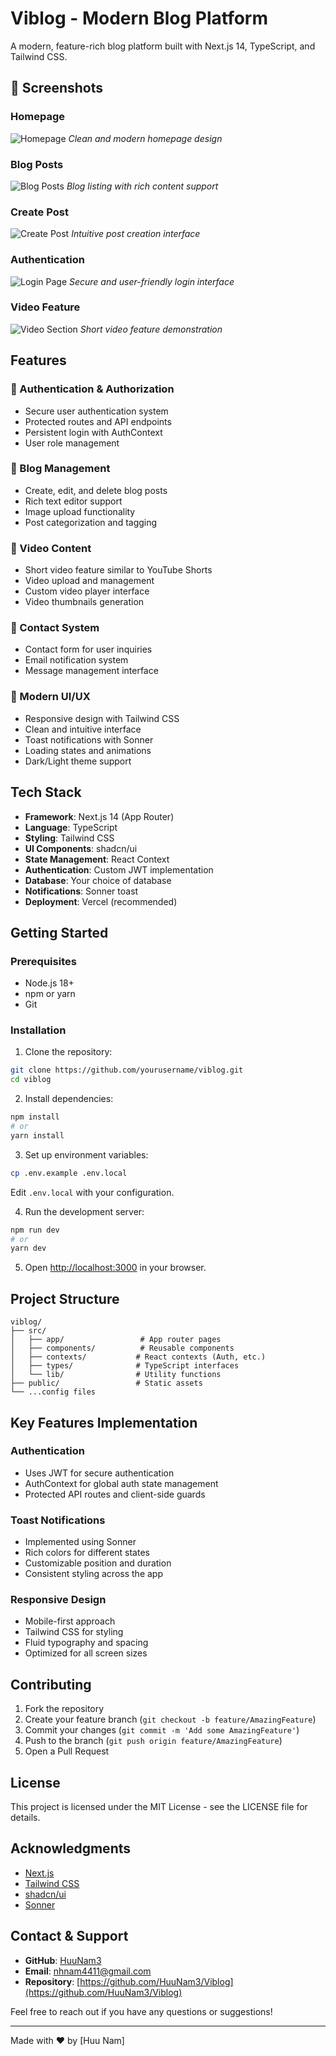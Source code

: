 # Viblog - Modern Blog Platform

A modern, feature-rich blog platform built with Next.js 14, TypeScript, and Tailwind CSS.

## 📸 Screenshots

### Homepage
![Homepage](public/images/home.jpg)
*Clean and modern homepage design*

### Blog Posts
![Blog Posts](public/images/blog.jpg)
*Blog listing with rich content support*

### Create Post
![Create Post](public/images/post.jpg)
*Intuitive post creation interface*

### Authentication
![Login Page](public/images/login.jpg)
*Secure and user-friendly login interface*

### Video Feature
![Video Section](public/images/video.jpg)
*Short video feature demonstration*

## Features

### 🔐 Authentication & Authorization
- Secure user authentication system
- Protected routes and API endpoints
- Persistent login with AuthContext
- User role management

### 📝 Blog Management
- Create, edit, and delete blog posts
- Rich text editor support
- Image upload functionality
- Post categorization and tagging

### 🎥 Video Content
- Short video feature similar to YouTube Shorts
- Video upload and management
- Custom video player interface
- Video thumbnails generation

### 💬 Contact System
- Contact form for user inquiries
- Email notification system
- Message management interface

### 🎨 Modern UI/UX
- Responsive design with Tailwind CSS
- Clean and intuitive interface
- Toast notifications with Sonner
- Loading states and animations
- Dark/Light theme support

## Tech Stack

- **Framework**: Next.js 14 (App Router)
- **Language**: TypeScript
- **Styling**: Tailwind CSS
- **UI Components**: shadcn/ui
- **State Management**: React Context
- **Authentication**: Custom JWT implementation
- **Database**: Your choice of database
- **Notifications**: Sonner toast
- **Deployment**: Vercel (recommended)

## Getting Started

### Prerequisites

- Node.js 18+ 
- npm or yarn
- Git

### Installation

1. Clone the repository:
```bash
git clone https://github.com/yourusername/viblog.git
cd viblog
```

2. Install dependencies:
```bash
npm install
# or
yarn install
```

3. Set up environment variables:
```bash
cp .env.example .env.local
```
Edit `.env.local` with your configuration.

4. Run the development server:
```bash
npm run dev
# or
yarn dev
```

5. Open [http://localhost:3000](http://localhost:3000) in your browser.

## Project Structure

```
viblog/
├── src/
│   ├── app/                 # App router pages
│   ├── components/          # Reusable components
│   ├── contexts/           # React contexts (Auth, etc.)
│   ├── types/              # TypeScript interfaces
│   └── lib/                # Utility functions
├── public/                 # Static assets
└── ...config files
```

## Key Features Implementation

### Authentication
- Uses JWT for secure authentication
- AuthContext for global auth state management
- Protected API routes and client-side guards

### Toast Notifications
- Implemented using Sonner
- Rich colors for different states
- Customizable position and duration
- Consistent styling across the app

### Responsive Design
- Mobile-first approach
- Tailwind CSS for styling
- Fluid typography and spacing
- Optimized for all screen sizes

## Contributing

1. Fork the repository
2. Create your feature branch (`git checkout -b feature/AmazingFeature`)
3. Commit your changes (`git commit -m 'Add some AmazingFeature'`)
4. Push to the branch (`git push origin feature/AmazingFeature`)
5. Open a Pull Request

## License

This project is licensed under the MIT License - see the LICENSE file for details.

## Acknowledgments

- [Next.js](https://nextjs.org/)
- [Tailwind CSS](https://tailwindcss.com/)
- [shadcn/ui](https://ui.shadcn.com/)
- [Sonner](https://sonner.emilkowal.ski/)

## Contact & Support

- **GitHub**: [HuuNam3](https://github.com/HuuNam3)
- **Email**: nhnam4411@gmail.com
- **Repository**: [https://github.com/HuuNam3/Viblog](https://github.com/HuuNam3/Viblog)

Feel free to reach out if you have any questions or suggestions!

---

Made with ❤️ by [Huu Nam]
